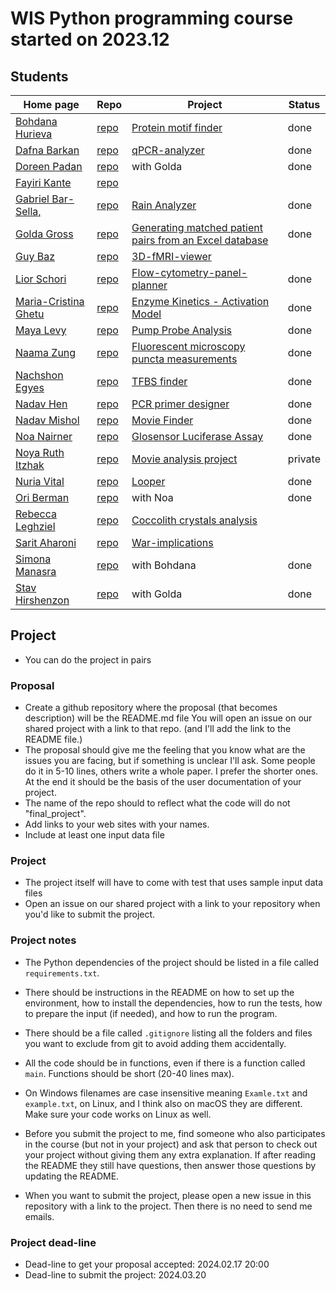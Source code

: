 # WIS Python programming course started on 2023.12


## Students

| Home page | Repo | Project | Status |
| --------- | ---- | ------- | ------ |
| [Bohdana Hurieva](https://bodya-huri.github.io/)       | [repo](https://github.com/Bodya-Huri/Bodya-Huri.github.io)           | [Protein motif finder](https://github.com/Bodya-Huri/AlphaFoldMotif) | done |
| [Dafna Barkan](https://dafnabarkan.github.io/)         | [repo](https://github.com/DafnaBarkan/DafnaBarkan.github.io)         | [qPCR-analyzer](https://github.com/DafnaBarkan/qPCR-analyzer/) | done |
| [Doreen Padan](https://doreenpa.github.io/)            | [repo](https://github.com/doreenpa/doreenpa.github.io)               | with Golda | done |
| [Fayiri Kante](https://fayirikante.github.io/)         | [repo](https://github.com/fayirikante/fayirikante.github.io)         |  | |
| [Gabriel Bar-Sella,](https://gavrielbs.github.io/)     | [repo](https://github.com/gavrielbs/gavrielbs.github.io)             | [Rain Analyzer](https://github.com/gavrielbs/RainAnalyzer) | done |
| [Golda Gross](https://goldahg.github.io/)              | [repo](https://github.com/goldahg/goldahg.github.io)                 | [Generating matched patient pairs from an Excel database](https://github.com/goldahg/Generating-matched-patient-pairs-from-an-Excel-database/) | done |
| [Guy Baz](https://g-s-baz.github.io/)                  | [repo](https://github.com/g-s-baz/g-s-baz.github.io)                 | [3D-fMRI-viewer](https://github.com/G-S-Baz/3D-fMRI-viewer) | |
| [Lior Schori](https://schoril.github.io/)              | [repo](https://github.com/schoril/schoril.github.io)                 | [Flow-cytometry-panel-planner](https://github.com/schoril/Flow-cytometry-panel-planner) | done |
| [Maria-Cristina Ghetu](https://mcghetu.github.io/)     | [repo](https://github.com/MCGhetu/mcghetu.github.io)                 | [Enzyme Kinetics - Activation Model](https://github.com/MCGhetu/Enzyme-Kinetics---Activation-Model) | done |
| [Maya Levy](https://mayalevy2.github.io/)              | [repo](https://github.com/MayaLevy2/Mayalevy2.github.io)             | [Pump Probe Analysis](https://github.com/MayaLevy2/Pump-Probe-Analysis) | done |
| [Naama Zung](https://naamazung.github.io/)             | [repo](https://github.com/NaamaZung/naamazung.github.io)             | [Fluorescent microscopy puncta measurements](https://github.com/NaamaZung/fluorescent-microscopy-puncta-measurements) | done |
| [Nachshon Egyes](https://nachshon-egyes.github.io/)    | [repo](https://github.com/nachshon-egyes/nachshon-egyes.github.io)   | [TFBS finder](https://github.com/nachshon-egyes/TFBS_finder) | done |
| [Nadav Hen](https://nadavhen.github.io/)               | [repo](https://github.com/nadavhen/nadavhen.github.io)               | [PCR primer designer](https://github.com/nadavhen/PCR-primer-designer) | done |
| [Nadav Mishol](https://nadavmishol.github.io/)         | [repo](https://github.com/NadavMishol/nadavmishol.github.io)         | [Movie Finder](https://github.com/NadavMishol/MovieFinder) | done |
| [Noa Nairner](https://noanai.github.io/)               | [repo](https://github.com/NoaNai/NoaNai.github.io)                   | [Glosensor Luciferase Assay](https://github.com/NoaNai/Glosensor_assay_analysis) | done |
| [Noya Ruth Itzhak](https://noyarui.github.io/)         | [repo](https://github.com/noyarui/noyarui.github.io)                 | [Movie analysis project](https://github.com/noyarui/Movie-analysis-project) | private |
| [Nuria Vital](https://nuriavital.github.io/)           | [repo](https://github.com/NuriaVital/NuriaVital.github.io)           | [Looper](https://github.com/NuriaVital/Looper) | done |
| [Ori Berman](https://ori1992.github.io/)               | [repo](https://github.com/ori1992/ori1992.github.io)                 | with Noa | done |
| [Rebecca Leghziel](https://rebeccaleghziel.github.io/) | [repo](https://github.com/rebeccaleghziel/rebeccaleghziel.github.io) | [Coccolith crystals analysis](https://github.com/rebeccaleghziel/Coccolith-analysis) | |
| [Sarit Aharoni](https://saritaharoni.github.io/)       | [repo](https://github.com/saritaharoni/saritaharoni.github.io)       | [War-implications](https://github.com/saritaharoni/War-implications) | |
| [Simona Manasra](https://mlkndt.github.io/)            | [repo](https://github.com/mlkndt/mlkndt.github.io)                   | with Bohdana | done |
| [Stav Hirshenzon](https://stavhir.github.io/)          | [repo](https://github.com/stavhir/stavhir.github.io)                 | with Golda | done |


## Project

* You can do the project in pairs

### Proposal

* Create a github repository where the proposal (that becomes description) will be the README.md file You will open an issue on our shared project with a  link to that repo. (and I'll add the link to the README file.)
* The proposal should give me the feeling that you know what are the issues you are facing, but if something is unclear I'll ask. Some people do it in 5-10 lines, others write a whole paper. I prefer the shorter ones. At the end it should be the basis of the user documentation of your project.
* The name of the repo should to reflect what the code will do not "final_project".
* Add links to your web sites with your names.
* Include at least one input data file


### Project

* The project itself will have to come with test that uses sample input data files
* Open an issue on our shared project with a link to your repository when you'd like to submit the project.

### Project notes

* The Python dependencies of the project should be listed in a file called `requirements.txt`.
* There should be instructions in the README on how to set up the environment, how to install the dependencies, how to run the tests, how to prepare the input (if needed), and how to run the program.
* There should be a file called `.gitignore` listing all the folders and files you want to exclude from git to avoid adding them accidentally.
* All the code should be in functions, even if there is a function called `main`. Functions should be short (20-40 lines max).
* On Windows filenames are case insensitive meaning `Examle.txt` and `example.txt`, on Linux, and I think also on macOS they are different. Make sure your code works on Linux as well.

* Before you submit the project to me, find someone who also participates in the course (but not in your project) and ask that person to check out your project without giving them any extra explanation. If after reading the README they still have questions, then answer those questions by updating the README.
* When you want to submit the project, please open a new issue in this repository with a link to the project. Then there is no need to send me emails.


### Project dead-line

* Dead-line to get your proposal accepted: 2024.02.17 20:00
* Dead-line to submit the project: 2024.03.20


